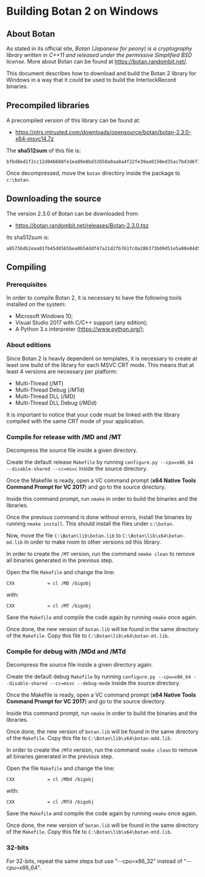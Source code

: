 # Building Botan 2 on Windows

## About Botan

As stated in its official site, *Botan (Japanese for peony) is a cryptography
library written in C++11 and released under the permissive Simplified BSD
license*. More about Botan can be found at https://botan.randombit.net/.

This document describes how to download and build the Botan 2 library for Windows
in a way that it could be used to build the InterlockRecord binaries.

## Precompiled libraries

A precompiled version of this library can be found at:

* https://otrs.mtrusted.com/downloads/opensource/botan/botan-2.3.0-x64-msvc14.7z

The **sha512sum** of this file is:

```
bfbd8ed1f2cc12d046688fe1ea89e8bd32650a0aa8a4f22fe39aa0150ed35ac7b43d6f13d514c00e56034a9e836c2a6126ddda8de0b281417990130f18ae0300
```

Once decompressed, move the ``botan`` directory inside the package to ``c:\botan``.

## Downloading the source

The version 2.3.0 of Botan can be downloaded from:

* https://botan.randombit.net/releases/Botan-2.3.0.tgz

Its sha512sum is:

```
a8575bdb2eaa01fb45d8565bea0b54ddf47a21d2fb761fc0a286373b09d51e5a00e84d5cefc51040c5720db66f5625c6bc73ab09cffa9cd42472545610f9892a
```

## Compiling

### Prerequisites

In order to compile Botan 2, it is necessary to have the following tools
installed on the system:

* Microsoft Windows 10;
* Visual Studio 2017 with C/C++ support (any edition);
* A Python 3.x interpreter (https://www.python.org/);

### About editions

Since Botan 2 is heavly dependent on templates, it is necessary to create at
least one build of the library for each MSVC CRT mode. This means that at least
4 versions are necessary per platform:

* Multi-Thread (/MT)
* Multi-Thread Debug (/MTd)
* Multi-Thread DLL (/MD)
* Multi-Thread DLL Debug (/MDd)

It is important to notice that your code must be linked with the library compiled
with the same CRT mode of your application.

### Compile for release with /MD and /MT

Decompress the source file inside a given directory.

Create the default release ``Makefile`` by running
``configure.py --cpu=x86_64 --disable-shared --cc=msvc``
inside the source directory.

Once the Makefile is ready, open a VC command prompt (**x64 Native Tools Command
Prompt for VC 2017**) and go to the source directory.

Inside this command prompt, run ``nmake`` in order to build the binaries and the
libraries.

Once the previous command is done without errors, install the binaries by
running ``nmake install``. This should install the files under ``c:\botan``.

Now, move the file ``C:\Botan\lib\botan.lib`` to ``C:\Botan\lib\x64\botan-md.lib`` in
order to make room to other versions od this library.

In order to create the ``/MT`` version, run the command ``nmake clean`` to remove
all binaries generated in the previous step.

Open the file ``Makefile`` and change the line:

```
CXX            = cl /MD /bigobj
```

with:

```
CXX            = cl /MT /bigobj
```

Save the ``Makefile`` and compile the code again by running ``nmake`` once again.

Once done, the new version of ``botan.lib`` will be found in the same directory
of the ``Makefile``. Copy this file to ``C:\Botan\lib\x64\botan-mt.lib``.

### Compile for debug with /MDd and /MTd

Decompress the source file inside a given directory again.

Create the default debug ``Makefile`` by running
``configure.py --cpu=x86_64 --disable-shared --cc=msvc --debug-mode``
inside the source directory.

Once the Makefile is ready, open a VC command prompt (**x64 Native Tools Command
Prompt for VC 2017**) and go to the source directory.

Inside this command prompt, run ``nmake`` in order to build the binaries and the
libraries.

Once done, the new version of ``botan.lib`` will be found in the same directory
of the ``Makefile``. Copy this file to ``C:\Botan\lib\x64\botan-mdd.lib``.

In order to create the ``/MTd`` version, run the command ``nmake clean`` to remove
all binaries generated in the previous step.

Open the file ``Makefile`` and change the line:

```
CXX            = cl /MDd /bigobj
```

with:

```
CXX            = cl /MTd /bigobj
```
Save the ``Makefile`` and compile the code again by running ``nmake`` once again.

Once done, the new version of ``botan.lib`` will be found in the same directory
of the ``Makefile``. Copy this file to ``C:\Botan\lib\x64\botan-mtd.lib``.

### 32-bits

For 32-bits, repeat the same steps but use "--cpu=x86_32" instead of 
"--cpu=x86_64".
